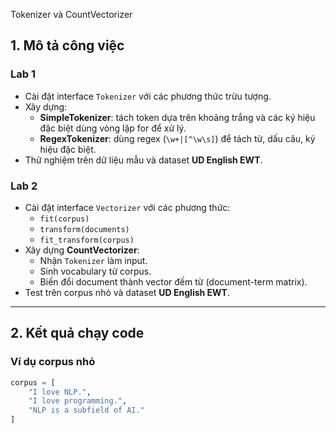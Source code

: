 Tokenizer và CountVectorizer

## 1. Mô tả công việc
### Lab 1
- Cài đặt interface `Tokenizer` với các phương thức trừu tượng.
- Xây dựng:
  - **SimpleTokenizer**: tách token dựa trên khoảng trắng và các ký hiệu đặc biệt dùng vòng lặp for để xử lý.
  - **RegexTokenizer**: dùng regex (`\w+|[^\w\s]`) để tách từ, dấu câu, ký hiệu đặc biệt.
- Thử nghiệm trên dữ liệu mẫu và dataset **UD English EWT**.

### Lab 2
- Cài đặt interface `Vectorizer` với các phương thức:
  - `fit(corpus)`
  - `transform(documents)`
  - `fit_transform(corpus)`
- Xây dựng **CountVectorizer**:
  - Nhận `Tokenizer` làm input.
  - Sinh vocabulary từ corpus.
  - Biến đổi document thành vector đếm từ (document-term matrix).
- Test trên corpus nhỏ và dataset **UD English EWT**.

---

## 2. Kết quả chạy code

### Ví dụ corpus nhỏ
```python
corpus = [
    "I love NLP.",
    "I love programming.",
    "NLP is a subfield of AI."
]
